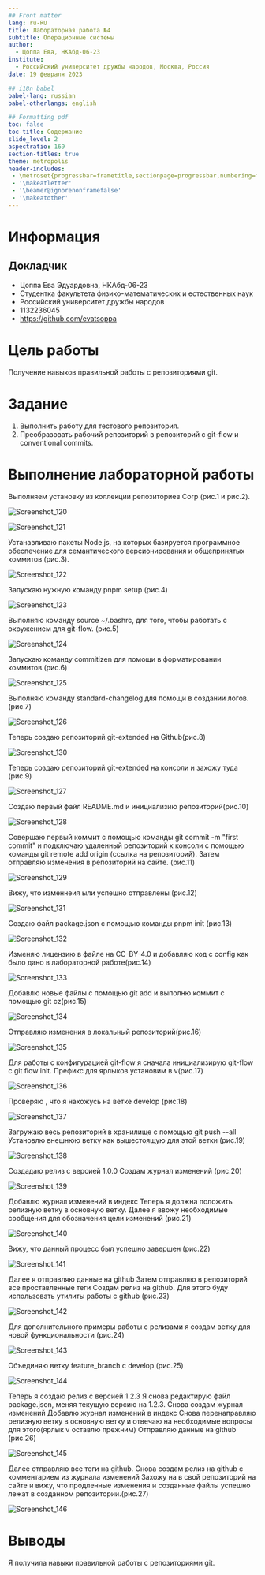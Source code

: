 ```yaml
---
## Front matter
lang: ru-RU
title: Лабораторная работа №4
subtitle: Операционные системы
author:
  - Цоппа Ева, НКАбд-06-23
institute:
  - Российский университет дружбы народов, Москва, Россия
date: 19 февраля 2023

## i18n babel
babel-lang: russian
babel-otherlangs: english

## Formatting pdf
toc: false
toc-title: Содержание
slide_level: 2
aspectratio: 169
section-titles: true
theme: metropolis
header-includes:
 - \metroset{progressbar=frametitle,sectionpage=progressbar,numbering=fraction}
 - '\makeatletter'
 - '\beamer@ignorenonframefalse'
 - '\makeatother'
---
```


# Информация

## Докладчик

  * Цоппа Ева Эдуардовна, НКАбд-06-23
  * Студентка факультета физико-математических и естественных наук
  * Российский университет дружбы народов
  * 1132236045
  * <https://github.com/evatsoppa>

# Цель работы

Получение навыков правильной работы с репозиториями git.

# Задание

1. Выполнить работу для тестового репозитория.
2. Преобразовать рабочий репозиторий в репозиторий с git-flow и conventional commits.


# Выполнение лабораторной работы

Выполняем установку из коллекции репозиториев Сorp (рис.1 и рис.2).

![Screenshot_120](https://github.com/evatsoppa/study_2023-2024_os-intro/assets/145338773/cce22e65-698a-4c3d-bc86-d8c97970ad7a)

![Screenshot_121](https://github.com/evatsoppa/study_2023-2024_os-intro/assets/145338773/32849b2c-601f-4b1e-b45e-7c0214a8daae)

Устанавливаю пакеты Node.js, на которых базируется программное обеспечение для семантического версионирования и общепринятых коммитов (рис.3).

![Screenshot_122](https://github.com/evatsoppa/study_2023-2024_os-intro/assets/145338773/95e13e5c-dd2f-424b-b138-2088807ac805)

Запускаю нужную команду pnpm setup (рис.4)

![Screenshot_123](https://github.com/evatsoppa/study_2023-2024_os-intro/assets/145338773/3dea5307-1d86-4a3f-a40b-685a2a743479)

Выполняю команду source ~/.bashrc, для того, чтобы работать с окружением для git-flow. (рис.5)

![Screenshot_124](https://github.com/evatsoppa/study_2023-2024_os-intro/assets/145338773/8b48300e-05c2-4dfc-96f7-276a7ce833bd)

Запускаю команду сommitizen  для помощи в форматировании коммитов.(рис.6)

![Screenshot_125](https://github.com/evatsoppa/study_2023-2024_os-intro/assets/145338773/d93792e8-e910-4fcb-b77c-7271972a9d7d)

Выполняю команду standard-changelog  для помощи в создании логов.(рис.7)

![Screenshot_126](https://github.com/evatsoppa/study_2023-2024_os-intro/assets/145338773/6421063d-6755-4341-93d8-5206312a0d25)

Теперь создаю репозиторий git-extended на Github(рис.8)

![Screenshot_130](https://github.com/evatsoppa/study_2023-2024_os-intro/assets/145338773/a1cf5356-af81-42bc-a724-0a10582915da)

Теперь создаю репозиторий git-extended на консоли и захожу туда (рис.9)

![Screenshot_127](https://github.com/evatsoppa/study_2023-2024_os-intro/assets/145338773/7357b898-1f75-49d1-85fc-8f516fa0ffb4)

Создаю первый файл README.md и инициализию репозиторий(рис.10)

![Screenshot_128](https://github.com/evatsoppa/study_2023-2024_os-intro/assets/145338773/ad8a11fd-82b9-4c3c-9a04-29ece39b42f8)

Совершаю первый коммит с помощью команды git commit -m "first commit" и подключаю удаленный репозиторий к консоли с помощью команды git remote add origin (ссылка на репозиторий). Затем отправляю изменения в репозиторий на сайте. (рис.11)

![Screenshot_129](https://github.com/evatsoppa/study_2023-2024_os-intro/assets/145338773/f2580a25-afe2-4599-88a4-c1bfb5b1447f)

Вижу, что изменнеия ыли успешно отправлены (рис.12)

![Screenshot_131](https://github.com/evatsoppa/study_2023-2024_os-intro/assets/145338773/a25fc1e1-18e3-4f6e-a4cb-93d4e57097ff)

Создаю файл package.json с помощью команды pnpm init (рис.13)

![Screenshot_132](https://github.com/evatsoppa/study_2023-2024_os-intro/assets/145338773/d72d560e-e338-47ed-a4b1-d1bfa959fa3e)

Изменяю лицензию в файле на CC-BY-4.0 и добавляю код с config как было дано в лабораторной работе(рис.14)

![Screenshot_133](https://github.com/evatsoppa/study_2023-2024_os-intro/assets/145338773/85d3cba1-ad61-4efe-beab-b0417b434d85)

Добавлю новые файлы с помощью git add и выполню коммит с помощью git cz(рис.15)

![Screenshot_134](https://github.com/evatsoppa/study_2023-2024_os-intro/assets/145338773/9761e8d4-7184-46f0-b441-449a5148e4e7)

Отправляю изменения в локальный репозиторий(рис.16)

![Screenshot_135](https://github.com/evatsoppa/study_2023-2024_os-intro/assets/145338773/1f7e7f7d-da92-40f0-a322-a4344c9ca2f5)

Для работы с конфигурацией git-flow я сначала инициализирую git-flow с git flow init. Префикс для ярлыков установим в v(рис.17)

![Screenshot_136](https://github.com/evatsoppa/study_2023-2024_os-intro/assets/145338773/f8cdc731-da50-45a8-aae6-e3d654074df3)

Проверяю , что я нахожусь на ветке develop (рис.18)

![Screenshot_137](https://github.com/evatsoppa/study_2023-2024_os-intro/assets/145338773/39f63add-8c2c-42b6-ac69-878ceecc4219)

Загружаю весь репозиторий в хранилище с помощью git push --all 
Установлю внешнюю ветку как вышестоящую для этой ветки (рис.19)

![Screenshot_138](https://github.com/evatsoppa/study_2023-2024_os-intro/assets/145338773/868712dd-a274-4bb5-8644-43426b0cbe15)

Создадаю  релиз с версией 1.0.0 
Создам журнал изменений (рис.20)

![Screenshot_139](https://github.com/evatsoppa/study_2023-2024_os-intro/assets/145338773/3f01ff33-3a45-485e-99b4-5fa34a63d417)

Добавлю журнал изменений в индекс 
Теперь я должна положить релизную ветку в основную ветку. Далее я ввожу необходимые сообщения для обозначения цели изменений (рис.21)

![Screenshot_140](https://github.com/evatsoppa/study_2023-2024_os-intro/assets/145338773/1516037c-88a9-4313-b98f-f03b599e45b0)

Вижу, что данный процесс был успешно завершен (рис.22)

![Screenshot_141](https://github.com/evatsoppa/study_2023-2024_os-intro/assets/145338773/a9162972-f873-4c1e-8ddb-71c85b2d3479)

Далее я отправляю данные на github 
Затем отправляю в репозиторий все проставленные теги 
Создам релиз на github. Для этого буду использовать утилиты работы с github (рис.23)

![Screenshot_142](https://github.com/evatsoppa/study_2023-2024_os-intro/assets/145338773/bd83968e-6f50-414d-ac17-92aaee122dc9)

Для дополнительного примеры работы с релизами  я создам ветку для новой функциональности (рис.24)

![Screenshot_143](https://github.com/evatsoppa/study_2023-2024_os-intro/assets/145338773/f5097dc7-191e-4f0e-af61-466d2268001f)

Объединяю ветку feature_branch c develop (рис.25)

![Screenshot_144](https://github.com/evatsoppa/study_2023-2024_os-intro/assets/145338773/88fbd9f0-db86-4d69-9709-b0bd4fe1f64b)

Теперь я создаю  релиз с версией 1.2.3 
Я снова редактирую файл package.json, меняя текущую версию  на  1.2.3. 
Снова создам журнал изменений 
Добавлю журнал изменений в индекс 
Снова перенаправляю релизную ветку в основную ветку и отвечаю на необходимые вопросы для этого(ярлык v оставлю прежним) 
Отправляю данные на github (рис.26)

![Screenshot_145](https://github.com/evatsoppa/study_2023-2024_os-intro/assets/145338773/9bf5b833-6a7b-40af-b38d-8917f6b9594a)

Далее отправляю все теги на github.
Снова создам релиз на github с комментарием из журнала изменений 
Захожу на в свой репозиторий на сайте и вижу, что продленные изменения и созданные файлы успешно лежат в созданном репозитории.(рис.27)

![Screenshot_146](https://github.com/evatsoppa/study_2023-2024_os-intro/assets/145338773/55d63a64-8c17-4be2-9bc5-931dac86e0be)

# Выводы

Я получила навыки правильной работы с репозиториями git.

